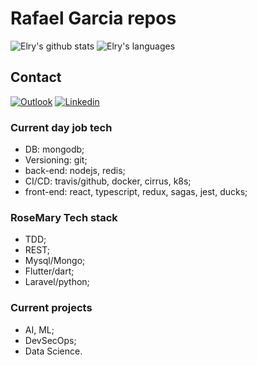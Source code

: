 # Rafael Garcia repos

![Elry's github stats](https://github-readme-stats.vercel.app/api?username=Elry&show_icons=true&theme=tokyonight&count_private=true)
![Elry's languages](https://github-readme-stats.vercel.app/api/top-langs/?username=Elry&theme=tokyonight&hide=html,css&langs_count=12&layout=compact)

## Contact
[![Outlook](https://img.shields.io/badge/outlook-blue?style=for-the-badge&logo=outlook)](rafaelgarcialima@outlook.com)
[![Linkedin](https://img.shields.io/badge/linkedin%20-%230077B5.svg?&style=for-the-badge&logo=linkedin&logoColor=white)](https://www.linkedin.com/in/rafael-garcia-0a8368ba/)

### Current day job tech
- DB: mongodb;
- Versioning: git;
- back-end: nodejs, redis;
- CI/CD: travis/github, docker, cirrus, k8s;
- front-end: react, typescript, redux, sagas, jest, ducks;

### RoseMary Tech stack
- TDD;
- REST;
- Mysql/Mongo;
- Flutter/dart;
- Laravel/python;

### Current projects
- AI, ML;
- DevSecOps;
- Data Science.
